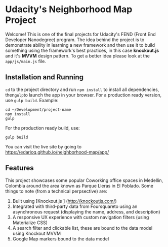 # Udacity's Neighborhood Map Project
Welcome! This is one of the final projects for Udacity's FEND (Front End Developer Nanodegree) program. The idea behind the project is to demonstrate ability in learning a new framework and then use it to build something using the framework's best practices, in this case **knockout.js** and it's **MVVM** design pattern. To get a better idea please look at the `app/js/main.js` file.

## Installation and Running
`cd` to the project directory and run `npm install` to install all dependencies, then`gulp`to launch the app in your browser. For a production ready version, use `gulp build`. Example:

```
cd ~/Development/project-name
npm install
gulp
```
For the production ready build, use:
```
gulp build
```

You can visit the live site by going to <a href="https://edarioq.github.io/neighborhood-map/app/" target="_blank">https://edarioq.github.io/neighborhood-map/app/</a>

## Features
This project showcases some popular Coworking office spaces in Medellin, Colombia around the area known as Parque Lleras in El Poblado. Some things to note (from a technical perpsective) are:

1. Built using [Knockout.js ] (http://knockoutjs.com/)
2. Integrated with third-party data from Foursquareto using an asynchronous request (displaying the name, address, and description)
3. A responsive UX experience with custom navigation filters (using Materialize CSS)
4. A search filter and clickable list, these are bound to the data model using Knockout MVVM
5. Google Map markers bound to the data model

